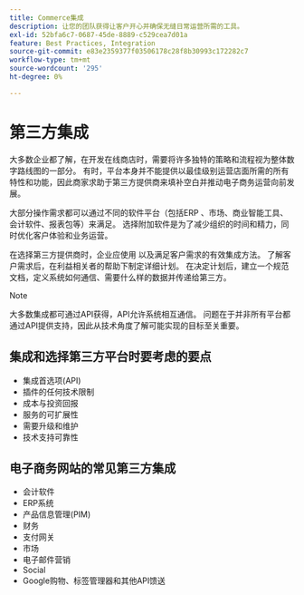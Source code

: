 ```yaml
---
title: Commerce集成
description: 让您的团队获得让客户开心并确保无缝日常运营所需的工具。
exl-id: 52bfa6c7-0687-45de-8889-c529cea7d01a
feature: Best Practices, Integration
source-git-commit: e83e2359377f03506178c28f8b30993c172282c7
workflow-type: tm+mt
source-wordcount: '295'
ht-degree: 0%

---
```


# 第三方集成

大多数企业都了解，在开发在线商店时，需要将许多独特的策略和流程视为整体数字路线图的一部分。 有时，平台本身并不能提供以最佳级别运营店面所需的所有特性和功能，因此商家求助于第三方提供商来填补空白并推动电子商务运营向前发展。

大部分操作需求都可以通过不同的软件平台（包括ERP 、市场、商业智能工具、会计软件、报表包等）来满足。 选择附加软件是为了减少组织的时间和精力，同时优化客户体验和业务运营。

在选择第三方提供商时，企业应使用
以及满足客户需求的有效集成方法。 了解客户需求后，在利益相关者的帮助下制定详细计划。 在决定计划后，建立一个规范文档，定义系统如何通信、需要什么样的数据并传递给第三方。

>[!NOTE]
>
>大多数集成都可通过API获得，API允许系统相互通信。 问题在于并非所有平台都通过API提供支持，因此从技术角度了解可能实现的目标至关重要。

## 集成和选择第三方平台时要考虑的要点

- 集成首选项(API)
- 插件的任何技术限制
- 成本与投资回报
- 服务的可扩展性
- 需要升级和维护
- 技术支持可靠性

## 电子商务网站的常见第三方集成

- 会计软件
- ERP系统
- 产品信息管理(PIM)
- 财务
- 支付网关
- 市场
- 电子邮件营销
- Social
- Google购物、标签管理器和其他API馈送
